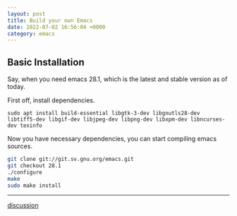 ```yaml
---
layout: post
title: Build your own Emacs
date: 2022-07-02 16:56:04 +0000
category: emacs
---
```


## Basic Installation

Say, when you need emacs 28.1, which is the latest and stable version as of today.

First off, install dependencies.

```
sudo apt install build-essential libgtk-3-dev libgnutls28-dev libtiff5-dev libgif-dev libjpeg-dev libpng-dev libxpm-dev libncurses-dev texinfo
```
Now you have necessary dependencies, you can start compiling emacs sources.

```bash
git clone git://git.sv.gnu.org/emacs.git
git checkout 28.1
./configure
make
sudo make install
```

---
[discussion](https://github.com/junkpiano/til/issues/4)
